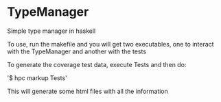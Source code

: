 # TypeManager
Simple type manager in haskell

To use, run the makefile and you will get two executables, one to interact with the TypeManager and another with the tests

To generate the coverage test data, execute Tests and then do:

'$ hpc markup Tests'

This will generate some html files with all the information

